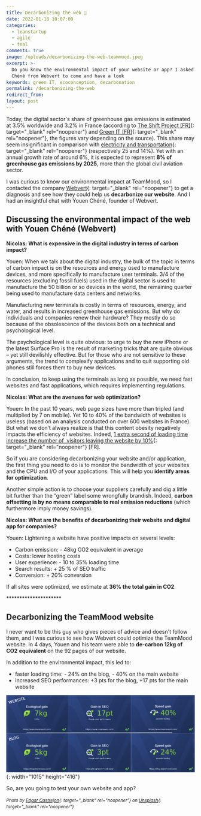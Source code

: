 ```yaml
---
title: Decarbonizing the web 🌱
date: 2022-01-18 10:07:00
categories:
  - leanstartup
  - agile
  - teal
comments: true
image: /uploads/decarbonizing-the-web-teammood.jpeg
excerpt: >-
  Do you know the environmental impact of your website or app? I asked Youen
  Chéné from Webvert to come and have a look
keywords: green IT, ecoconception, decarbonation
permalink: /decarbonizing-the-web
redirect_from:
layout: post
---
```

Today, the digital sector's share of greenhouse gas emissions is estimated at 3.5% worldwide and 3.2% in France (according to [The Shift Project \[FR\]](https://theshiftproject.org/article/impact-environnemental-du-numerique-5g-nouvelle-etude-du-shift/){: target="_blank" rel="noopener"} and [Green IT \[FR\]](https://www.greenit.fr/2020/06/23/quels-sont-les-impacts-environnementaux-du-numerique-en-france/){: target="_blank" rel="noopener"}, the figures vary depending on the source). This share may seem insignificant in comparison with [electricity and transportation](https://www.epa.gov/ghgemissions/global-greenhouse-gas-emissions-data){: target="_blank" rel="noopener"} (respectively 25 and 14%). Yet with an annual growth rate of around 6%, it is expected to represent **8% of greenhouse gas emissions by 2025**, more than the global civil aviation sector.

I was curious to know our environmental impact at TeamMood, so I contacted the company [Webvert](https://www.lewebvert.fr/){: target="_blank" rel="noopener"} to get a diagnosis and see how they could help us **decarbonize our website**. And I had an insightful chat with Youen Chéné, founder of Webvert.

## **Discussing the environmental impact of the web with Youen Chéné (Webvert)**

**Nicolas: What is expensive in the digital industry in terms of carbon impact?**

Youen: When we talk about the digital industry, the bulk of the topic in terms of carbon impact is on the resources and energy used to manufacture devices, and more specifically to manufacture user terminals. 3/4 of the resources (excluding fossil fuels) used in the digital sector is used to manufacture the 50 billion or so devices in the world, the remaining quarter being used to manufacture data centers and networks.&nbsp;

Manufacturing new terminals is costly in terms of resources, energy, and water, and results in increased greenhouse gas emissions. But why do individuals and companies renew their hardware? They mostly do so because of the obsolescence of the devices both on a technical and psychological level.&nbsp;

The psychological level is quite obvious: to urge to buy the new iPhone or the latest Surface Pro is the result of marketing tricks that are quite obvious – yet still devilishly effective. But for those who are not sensitive to these arguments, the trend to complexify applications and to quit supporting old phones still forces them to buy new devices.

In conclusion, to keep using the terminals as long as possible, we need fast websites and fast applications, which requires implementing regulations.

**Nicolas: What are the avenues for web optimization?&nbsp;**

Youen: In the past 10 years, web page sizes have more than tripled (and multiplied by 7 on mobile). Yet 10 to 40% of the bandwidth of websites is useless (based on an analysis conducted on over 600 websites in France). But what we don’t always realize is that this content obesity negatively impacts the efficiency of websites. Indeed, [1 extra second of loading time increase the number of&nbsp; visitors leaving the website by 10%](https://www.fasterize.com/fr/vitesse-chargement-chiffres-cles-web-performance/){: target="_blank" rel="noopener"}&nbsp;\[FR\].

So if you are considering decarbonizing your website and/or application, the first thing you need to do is to monitor the bandwidth of your websites and the CPU and I/O of your applications. This will help you **identify areas for optimization**.

Another simple action is to choose your suppliers carefully and dig a little bit further than the “green” label some wrongfully brandish. Indeed, **carbon offsetting is by no means comparable to real emission reductions** (which furthermore imply money savings).

**Nicolas: What are the benefits of decarbonizing their website and digital app for companies?**

Youen: Lightening a website have positive impacts on several levels:

* Carbon emission: - 48kg CO2 equivalent in average
* Costs: lower hosting costs&nbsp;
* User experience: - 10 to 35% loading time
* Search results: + 25 % of SEO traffic
* Conversion: + 20% conversion

If all sites were optimized, we estimate at **36% the total gain in CO2**.

\*\*\*\*\*\*\*\*\*\*\*\*\*\*\*\*\*\*\*\*\*

## **Decarbonizing the TeamMood website**

I never want to be this guy who gives pieces of advice and doesn't follow them, and I was curious to see how Webvert could optimize the TeamMood website. In 4 days, Youen and his team were able to **de-carbon 12kg of CO2** **equivalent** on the 92 pages of our website.&nbsp;

In addition to the environmental impact, this led to:

* faster loading time: - 24% on the blog, - 40% on the main website
* increased SEO performances: +3 pts for the blog, +17 pts for the main website

![](/uploads/image-le-web-vert.png){: width="1015" height="416"}

So, are you going to test your own website and app?

<small>*Photo by [Edgar Castrejon](https://unsplash.com/@edgarraw?utm_source=unsplash&amp;utm_medium=referral&amp;utm_content=creditCopyText){: target="_blank" rel="noopener"} on [Unsplash](https://unsplash.com/?utm_source=unsplash&amp;utm_medium=referral&amp;utm_content=creditCopyText){: target="_blank" rel="noopener"}*</small>
